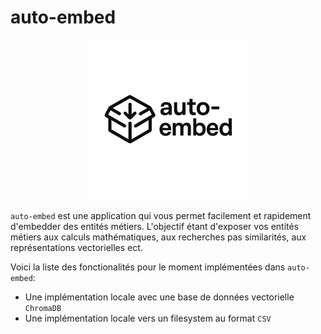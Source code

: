 # auto-embed

<div align="center">
<img src="logo/auto-embed-logo.png" width="256"/>
</div>

`auto-embed` est une application qui vous permet facilement et rapidement d'embedder des entités métiers. L'objectif étant d'exposer vos entités métiers aux calculs mathématiques, aux recherches pas similarités, aux représentations vectorielles ect.

Voici la liste des fonctionalités pour le moment implémentées dans `auto-embed`:
- Une implémentation locale avec une base de données vectorielle `ChromaDB`
- Une implémentation locale vers un filesystem au format `CSV`

